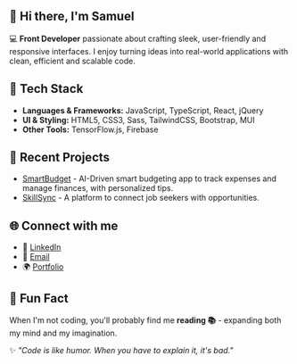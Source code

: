 ## 👋 Hi there, I'm Samuel
💻 **Front Developer** passionate about crafting sleek, user-friendly and responsive interfaces. I enjoy turning ideas into real-world applications with clean, efficient and scalable code.

## 🚀 Tech Stack
- **Languages & Frameworks:** JavaScript, TypeScript, React, jQuery
- **UI & Styling:** HTML5, CSS3, Sass, TailwindCSS, Bootstrap, MUI
- **Other Tools:** TensorFlow.js, Firebase

## 📌 Recent Projects
- [SmartBudget](#) - AI-Driven smart budgeting app to track expenses and manage finances, with personalized tips.
- [SkillSync](https://skillsync-one.vercel.app/) - A platform to connect job seekers with opportunities.

## 🌐 Connect with me 
- 💼 [LinkedIn](https://www.linkedin.com/in/samuel-oso-19a261292)
-  📧 [Email](mailto:ososamuel246@gmail.com)
-  🌍 [Portfolio](https://socode.vercel.app/)

## 🎯 Fun Fact
When I'm not coding, you'll probably find me **reading 📚** - expanding both my mind and my imagination.

✨ *"Code is like humor. When you have to explain it, it's bad."*
